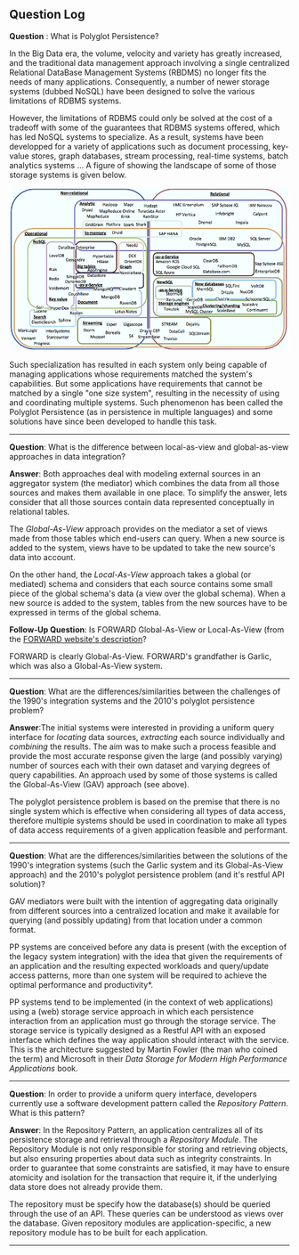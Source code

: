 ## Question Log


**Question** : What is Polyglot Persistence?

In the Big Data era, the volume, velocity and variety has greatly increased, and the traditional data management approach involving a single centralized Relational DataBase Management Systems (RBDMS) no longer fits the needs of many applications. Consequently, a number of newer storage systems (dubbed NoSQL) have been designed to solve the various limitations of RDBMS systems.

However, the limitations of RDBMS could only be solved at the cost of a tradeoff with some of the guarantees that RDBMS systems offered, which has led NoSQL systems to specialize. As a result, systems have been developped for a variety of applications such as document processing, key-value stores, graph databases, stream processing, real-time systems, batch analytics systems ... A figure of showing the landscape of some of those storage systems is given below.

![system](image/system.png)

Such specialization has resulted in each system only being capable of managing applications whose requirements matched the system's capabilities. But some applications have requirements that cannot be matched by a single "one size system", resulting in the necessity of using and coordinating multiple systems. Such phenomenon has been called the Polyglot Persistence (as in persistence in multiple languages) and some solutions have since been developed to handle this task.

------

**Question**: What is the difference between local-as-view and global-as-view approaches in data integration?

**Answer**: Both approaches deal with modeling external sources in an aggregator system (the mediator) which combines the data from all those sources and makes them available in one place. To simplify the answer, lets consider that all those sources contain data represented conceptually in relational tables.

The *Global-As-View* approach provides on the mediator a set of views made from those tables which end-users can query. When a new source is added to the system, views have to be updated to take the new source's data into account.

On the other hand, the *Local-As-View* approach takes a global (or mediated) schema and considers that each source contains some small piece of the global schema's data (a view over the global schema). When a new source is added to the system, tables from the new sources have to be expressed in terms of the global schema.

**Follow-Up Question**: Is FORWARD Global-As-View or Local-As-View (from the [FORWARD website's description](http://forward.ucsd.edu/architecture.html)?

FORWARD is clearly Global-As-View. FORWARD's grandfather is Garlic, which was also a Global-As-View system.
___

**Question**: What are the differences/similarities between the challenges of the 1990's integration systems and the 2010's polyglot persistence problem?

**Answer**:The initial systems were interested in providing a uniform query interface for *locating* data sources, *extracting* each source individually and *combining* the results. The aim was to make such a process feasible and provide the most accurate response given the large (and possibly varying) number of sources each with their own dataset and varying degrees of query capabilities. An approach used by some of those systems is called the Global-As-View (GAV) approach (see above). 

The polyglot persistence problem is based on the premise that there is no single system which is effective when considering all types of data access, therefore multiple systems should be used in coordination to make all types of data access requirements of a given application feasible and performant.

--------

**Question**: What are the differences/similarities between the solutions of the 1990's integration systems (such the Garlic system and its Global-As-View approach) and the 2010's polyglot persistence problem (and it's restful API solution)?

GAV mediators were built with the intention of aggregating data originally from different sources into a centralized location and make it available for querying (and possibly updating) from that location under a common format.

PP systems are conceived before any data is present (with the exception of the legacy system integration) with the idea that given the requirements of an application and the resulting expected workloads and query/update access patterns, more than one system will be required to achieve the optimal performance and productivity*.

PP systems tend to be implemented (in the context of web applications) using a (web) storage service approach in which each persistence interaction from an application must go through the storage service. The storage service is typically designed as a Restful API with an exposed interface which defines the way application should interact with the service. This is the architecture suggested by Martin Fowler (the man who coined the term) and Microsoft in their *Data Storage for Modern High Performance Applications* book.

___

**Question**: In order to provide a uniform query interface, developers currently use a software development pattern called the *Repository Pattern*. What is this pattern?

**Answer**: In the Repository Pattern, an application centralizes all of its persistence storage and retrieval through a *Repository Module*. The Repository Module is not only responsible for storing and retrieving objects, but also ensuring properties about data such as integrity constraints. In order to guarantee that some constraints are satisfied, it may have to ensure atomicity and isolation for the transaction that require it, if the underlying data store does not already provide them.

The repository must be specify how the database(s) should be queried through the use of an API. These queries can be understood as views over the database. Given repository modules are application-specific, a new repository module has to be built for each application.

----



